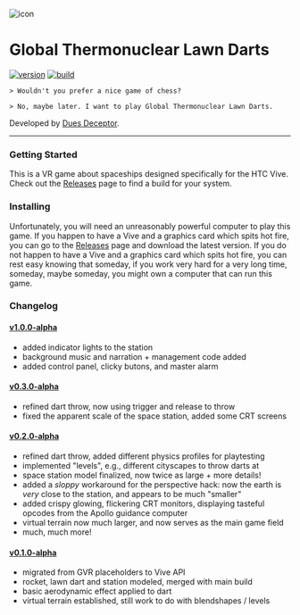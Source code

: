 ![icon][]

Global Thermonuclear Lawn Darts
===============================
<!--
<video autoplay src="https://cmu.box.com/shared/static/9ubgrb7dhggq0vim8i6593a80ccr0aqb.mov"></video>
-->
[![version]][releases] [![build]][releases]

```
> Wouldn't you prefer a nice game of chess?

> No, maybe later. I want to play Global Thermonuclear Lawn Darts.
```

Developed by [Dues Deceptor][site].

---

### Getting Started ###
This is a VR game about spaceships designed specifically for the HTC Vive.
Check out the [Releases][] page to find a build for your system.

### Installing ###
Unfortunately, you will need an unreasonably powerful computer to play this game.
If you happen to have a Vive and a graphics card which spits hot fire,
you can go to the [Releases][] page and download the latest version.
If you do not happen to have a Vive and a graphics card which spits hot fire,
you can rest easy knowing that someday, if you work very hard for a very long time,
someday, maybe someday, you might own a computer that can run this game.

### Changelog ###
#### [v1.0.0-alpha][releases] ####
- added indicator lights to the station
- background music and narration + management code added
- added control panel, clicky butons, and master alarm

#### [v0.3.0-alpha][releases] ####
- refined dart throw, now using trigger and release to throw
- fixed the apparent scale of the space station, added some CRT screens

#### [v0.2.0-alpha][releases] ####
- refined dart throw, added different physics profiles for playtesting
- implemented "levels", e.g., different cityscapes to throw darts at
- space station model finalized, now twice as large + more details!
- added a *sloppy* workaround for the perspective hack:
  now the earth is *very* close to the station, and appears to be much "smaller"
- added crispy glowing, flickering CRT monitors,
  displaying tasteful opcodes from the Apollo guidance computer
- virtual terrain now much larger, and now serves as the main game field
- much, much more!

#### [v0.1.0-alpha][releases] ####
- migrated from GVR placeholders to Vive API
- rocket, lawn dart and station modeled, merged with main build
- basic aerodynamic effect applied to dart
- virtual terrain established, still work to do with blendshapes / levels

[icon]: <https://github.com/evan-erdos/thermonuclear-darts/raw/master/thermonuclear-darts.gif>
[site]: <http://bescott.org/thermonuclear-darts/>
[docs]: <https://github.com/evan-erdos/thermonuclear-darts/wiki/>
[version]: <https://img.shields.io/badge/version-1.0.1-red.svg>
[releases]: <https://github.com/evan-erdos/electric-darts/releases/>
[build]: <https://img.shields.io/badge/build-passing-brightgreen.svg>
